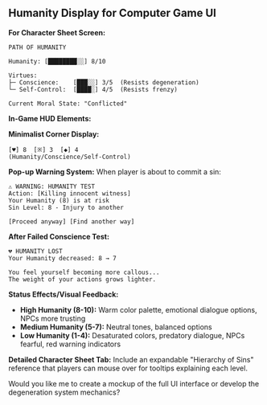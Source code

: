 ## Humanity Display for Computer Game UI

**For Character Sheet Screen:**

```
PATH OF HUMANITY

Humanity: [████████░░] 8/10

Virtues:
├─ Conscience:    [███░░] 3/5  (Resists degeneration)
└─ Self-Control:  [████░] 4/5  (Resists frenzy)

Current Moral State: "Conflicted"
```

**In-Game HUD Elements:**

**Minimalist Corner Display:**
```
[♥] 8  [※] 3  [◆] 4
(Humanity/Conscience/Self-Control)
```

**Pop-up Warning System:**
When player is about to commit a sin:
```
⚠️ WARNING: HUMANITY TEST
Action: [Killing innocent witness]
Your Humanity (8) is at risk
Sin Level: 8 - Injury to another

[Proceed anyway] [Find another way]
```

**After Failed Conscience Test:**
```
💔 HUMANITY LOST
Your Humanity decreased: 8 → 7

You feel yourself becoming more callous...
The weight of your actions grows lighter.
```

**Status Effects/Visual Feedback:**
- **High Humanity (8-10):** Warm color palette, emotional dialogue options, NPCs more trusting
- **Medium Humanity (5-7):** Neutral tones, balanced options
- **Low Humanity (1-4):** Desaturated colors, predatory dialogue, NPCs fearful, red warning indicators

**Detailed Character Sheet Tab:**
Include an expandable "Hierarchy of Sins" reference that players can mouse over for tooltips explaining each level.

Would you like me to create a mockup of the full UI interface or develop the degeneration system mechanics?